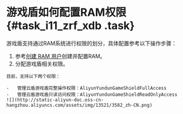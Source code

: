 # 游戏盾如何配置RAM权限 {#task_i11_zrf_xdb .task}

游戏盾支持通过RAM系统进行权限的划分，具体配置参考以下操作步骤：

1.   参考[创建 RAM 用户](../../SP_65/DNRAM11815774/ZH-CN_TP_12340.dita)创建并配置RAM。 
2.   分配游戏盾相关权限。 

    目前，支持以下两个权限：

    -   管理云盾游戏盾完整操作权限：AliyunYundunGameShieldFullAccess
    -   管理云盾游戏盾只读访问权限：AliyunYundunGameShieldReadOnlyAccess
    ![](http://static-aliyun-doc.oss-cn-hangzhou.aliyuncs.com/assets/img/13521/3582_zh-CN.png)


